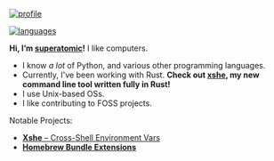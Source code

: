 [![profile][stat-profile]][github]

[![languages][stat-languages]][github]

**Hi, I’m [superatomic]!** I like computers.
- I know *a lot* of Python, and various other programming languages.
- Currently, I've been working with Rust.
  **Check out [xshe], my new command line tool written fully in Rust!**
- I use Unix-based OSs.
- I like contributing to FOSS projects.

Notable Projects:

- [**Xshe** – Cross-Shell Environment Vars][xshe-gh]
- [**Homebrew Bundle Extensions**][bundle-ext]

[superatomic]: https://superatomic.dev
[github]: https://github.com/superatomic
[xshe]: https://xshe.superatomic.dev
[xshe-gh]: https://github.com/superatomic/xshe
[bundle-ext]: https://github.com/superatomic/homebrew-bundle-extensions

[stat-profile]: https://github-readme-stats.vercel.app/api?username=superatomic&theme=calm&border_radius=18&show_icons=true&count_private=true&bg_color=0000&hide_border=true&disable_animations=true
[stat-languages]: https://github-readme-stats.vercel.app/api/top-langs?username=superatomic&theme=calm&border_radius=18&layout=compact&bg_color=0000&hide_border=true&langs_count=6
